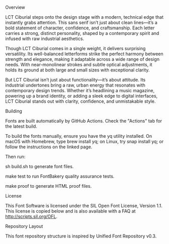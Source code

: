 Overview

LCT Ciburial steps onto the design stage with a modern, technical edge that instantly grabs attention. This sans serif isn’t just about clean lines—it’s a bold statement of character, confidence, and craftsmanship. Each letter carries a strong, distinct personality, shaped by a contemporary spirit and infused with raw industrial aesthetics.

Though LCT Ciburial comes in a single weight, it delivers surprising versatility. Its well-balanced letterforms strike the perfect harmony between strength and elegance, making it adaptable across a wide range of design needs. With near-monolinear strokes and subtle optical adjustments, it holds its ground at both large and small sizes with exceptional clarity.

But LCT Ciburial isn’t just about functionality—it’s about attitude. Its industrial undertones bring a raw, urban energy that resonates with contemporary design trends. Whether it’s headlining a music magazine, powering up a brand identity, or adding a sleek edge to digital interfaces, LCT Ciburial stands out with clarity, confidence, and unmistakable style.

Building

Fonts are built automatically by GitHub Actions. Check the "Actions" tab for the latest build.

To build the fonts manually, ensure you have the yq utility installed. On macOS with Homebrew, type brew install yq; on Linux, try snap install yq; or follow the instructions on the linked page.

Then run:

sh build.sh to generate font files.

make test to run FontBakery quality assurance tests.

make proof to generate HTML proof files.

License

This Font Software is licensed under the SIL Open Font License, Version 1.1.
This license is copied below and is also available with a FAQ at http://scripts.sil.org/OFL.

Repository Layout

This font repository structure is inspired by Unified Font Repository v0.3.

